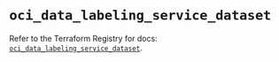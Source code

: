 # `oci_data_labeling_service_dataset`

Refer to the Terraform Registry for docs: [`oci_data_labeling_service_dataset`](https://registry.terraform.io/providers/oracle/oci/6.37.0/docs/resources/data_labeling_service_dataset).
